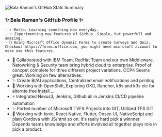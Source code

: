 ![Bala Raman's GitHub Stats Summary](https://github-readme-stats.vercel.app/api?username=srbala&show_icons=true&theme=radical)

###  ✨ Bala Raman's GitHub Profile ✨
```
- ⚡ Motto: Learning something new everyday. 
- ✨ Experimenting new features of Github. Simple, but powerfull and amazing.
- 🌱 Using Microsft Office dynamic Forms to create Surveys and Quiz. Checkout https://forms.office.com, you might need microsoft account to make use this features.
```

- 👯 Collaborated with IBM Team, RedHat Team and our own Middleware, Netowrking & Security team bring hybrid cloud to enterprise. Proof of concpet complete for three different project variations. OCP4 Seems great. Working on few alternatives.
- ✨ Create BI/AI applications, Centralized email notifications and printing 
- 🌱 Working with OpenShift, Exploring OKD, Rancher, k8s and k3s etc for alternte free install ...
- ⚡ Integrated Nexus3, Jenkins, Github all in Jenkins CI/CD pipeline automation
- ✨ Ported number of Microsoft TVFS Projects into GIT, Utilized TFS GIT 
- 🔭 Working with Ionic, React Native, Flutter, Onsen UI, NativeScript and plain Cordova with JS/html so on; it's really hard pick a winnner. Depends teams knowledge and efforts involved all together plays role in pick a product.

<!--
**srbala/srbala** is a ✨ _special_ ✨ repository because its `README.md` (this file) appears on your GitHub profile.

Here are some ideas to get you started:

- 🔭 I’m currently working on ...
- 🌱 I’m currently learning ...
- 👯 I’m looking to collaborate on ...
- 🤔 I’m looking for help with ...
- 💬 Ask me about ...
- 📫 How to reach me: ...
- 😄 Pronouns: ...
- ⚡ Fun fact: ... s
-->
